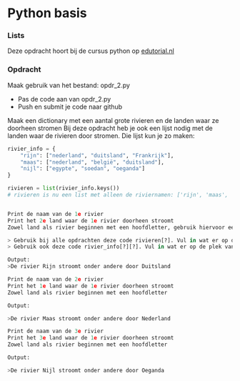 # Python basis

### Lists
Deze opdracht hoort bij de cursus python op [edutorial.nl](https://www.edutorial.nl/course/python)

### Opdracht
Maak gebruik van het bestand: opdr_2.py
* Pas de code aan van opdr_2.py
* Push en submit je code naar github

Maak een dictionary met een aantal grote rivieren en de landen waar ze doorheen stromen
Bij deze opdracht heb je ook een lijst nodig met de landen waar de rivieren door stromen.
Die lijst kun je zo maken:
```python
rivier_info = { 
    "rijn": ["nederland", "duitsland", "Frankrijk"], 
    "maas": ["nederland", "belgië", "duitsland"], 
    "nijl": ["egypte", "soedan", "oeganda"] 
}

rivieren = list(rivier_info.keys())
# rivieren is nu een list met alleen de riviernamen: ['rijn', 'maas', 'nijl']


Print de naam van de 1e rivier  
Print het 2e land waar de 1e rivier doorheen stroomt
Zowel land als rivier beginnen met een hoofdletter, gebruik hiervoor een tekstfunctie. 

> Gebruik bij alle opdrachten deze code rivieren[?]. Vul in wat er op de plek van het vraagteken moet komen.  
> Gebruik ook deze code rivier_info[?][?]. Vul in wat er op de plek van de vraaktekens moet komen.

Output:  
>De rivier Rijn stroomt onder andere door Duitsland

Print de naam van de 2e rivier  
Print het 1e land waar de 1e rivier doorheen stroomt
Zowel land als rivier beginnen met een hoofdletter 

Output:  

>De rivier Maas stroomt onder andere door Nederland

Print de naam van de 3e rivier  
Print het 3e land waar de 1e rivier doorheen stroomt
Zowel land als rivier beginnen met een hoofdletter 

Output:  

>De rivier Nijl stroomt onder andere door Oeganda

